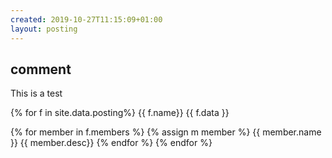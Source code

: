 ```yaml
---
created: 2019-10-27T11:15:09+01:00
layout: posting
---
```


## comment

This is a test

{% for f in site.data.posting%}
{{ f.name}}
{{ f.data }}

{% for member in f.members %}
{% assign m member %}
{{ member.name }}
{{ member.desc}}
{% endfor %}
{% endfor %}